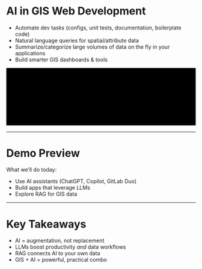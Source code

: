 

# AI in GIS Web Development

- Automate dev tasks (configs, unit tests, documentation, boilerplate code)  
- Natural language queries for spatial/attribute data  
- Summarize/categorize large volumes of data on the fly in your applications  
- Build smarter GIS dashboards & tools  

![gis-llm](/images/gis_nl_query.svg)

---

# Demo Preview

What we’ll do today:  
- Use AI assistants (ChatGPT, Copilot, GitLab Duo)  
- Build apps that leverage LLMs  
- Explore RAG for GIS data  

---

# Key Takeaways

- AI = augmentation, not replacement  
- LLMs boost productivity *and* data workflows  
- RAG connects AI to your own data  
- GIS + AI = powerful, practical combo  